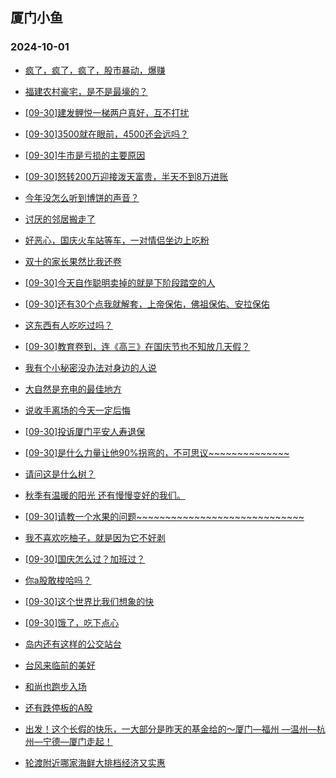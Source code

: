 ## 厦门小鱼 
### 2024-10-01

+ [疯了，疯了，疯了，股市暴动，爆赚](http://bbs.xmfish.com/read-htm-tid-18247999.html)

+ [福建农村豪宅，是不是最壕的？](http://bbs.xmfish.com/read-htm-tid-18247952.html)

+ [[09-30]建发鲤悦一梯两户真好，互不打扰](http://bbs.xmfish.com/read-htm-tid-18247972.html)

+ [[09-30]3500就在眼前，4500还会远吗？](http://bbs.xmfish.com/read-htm-tid-18247959.html)

+ [[09-30]牛市是亏损的主要原因](http://bbs.xmfish.com/read-htm-tid-18248008.html)

+ [[09-30]怒转200万迎接泼天富贵，半天不到8万进账](http://bbs.xmfish.com/read-htm-tid-18248017.html)

+ [今年没怎么听到博饼的声音？](http://bbs.xmfish.com/read-htm-tid-18247964.html)

+ [讨厌的邻居搬走了](http://bbs.xmfish.com/read-htm-tid-18247967.html)

+ [好恶心，国庆火车站等车，一对情侣坐边上吃粉](http://bbs.xmfish.com/read-htm-tid-18247971.html)

+ [双十的家长果然比我还卷](http://bbs.xmfish.com/read-htm-tid-18247911.html)

+ [[09-30]今天自作聪明卖掉的就是下阶段踏空的人](http://bbs.xmfish.com/read-htm-tid-18248025.html)

+ [[09-30]还有30个点我就解套，上帝保佑，佛祖保佑、安拉保佑](http://bbs.xmfish.com/read-htm-tid-18248031.html)

+ [这东西有人吃吃过吗？](http://bbs.xmfish.com/read-htm-tid-18248004.html)

+ [[09-30]教育卷到，连《高三》在国庆节也不知放几天假？](http://bbs.xmfish.com/read-htm-tid-18248014.html)

+ [我有个小秘密没办法对身边的人说](http://bbs.xmfish.com/read-htm-tid-18248034.html)

+ [大自然是充电的最佳地方](http://bbs.xmfish.com/read-htm-tid-18248030.html)

+ [说收手离场的今天一定后悔](http://bbs.xmfish.com/read-htm-tid-18248029.html)

+ [[09-30]投诉厦门平安人寿退保](http://bbs.xmfish.com/read-htm-tid-18248058.html)

+ [[09-30]是什么力量让他90%拐弯的，不可思议~~~~~~~~~~~~~~](http://bbs.xmfish.com/read-htm-tid-18248073.html)

+ [请问这是什么树？](http://bbs.xmfish.com/read-htm-tid-18248016.html)

+ [秋季有温暖的阳光 还有慢慢变好的我们。](http://bbs.xmfish.com/read-htm-tid-18248044.html)

+ [[09-30]请教一个水果的问题~~~~~~~~~~~~~~~~~~~~~~~~~~~~~](http://bbs.xmfish.com/read-htm-tid-18248065.html)

+ [我不喜欢吃柚子，就是因为它不好剥](http://bbs.xmfish.com/read-htm-tid-18248046.html)

+ [[09-30]国庆怎么过？加班过？](http://bbs.xmfish.com/read-htm-tid-18248027.html)

+ [你a股敢梭哈吗？](http://bbs.xmfish.com/read-htm-tid-18248109.html)

+ [[09-30]这个世界比我们想象的快](http://bbs.xmfish.com/read-htm-tid-18248043.html)

+ [[09-30]饿了，吃下点心](http://bbs.xmfish.com/read-htm-tid-18248040.html)

+ [岛内还有这样的公交站台](http://bbs.xmfish.com/read-htm-tid-18248079.html)

+ [台风来临前的美好](http://bbs.xmfish.com/read-htm-tid-18248077.html)

+ [和尚也跑步入场](http://bbs.xmfish.com/read-htm-tid-18248081.html)

+ [还有跌停板的A股](http://bbs.xmfish.com/read-htm-tid-18248072.html)

+ [出发！这个长假的快乐，一大部分是昨天的基金给的～厦门—福州 —温州—杭州—宁德—厦门走起！](http://bbs.xmfish.com/read-htm-tid-18248114.html)

+ [轮渡附近哪家海鲜大排档经济又实惠](http://bbs.xmfish.com/read-htm-tid-18248074.html)

